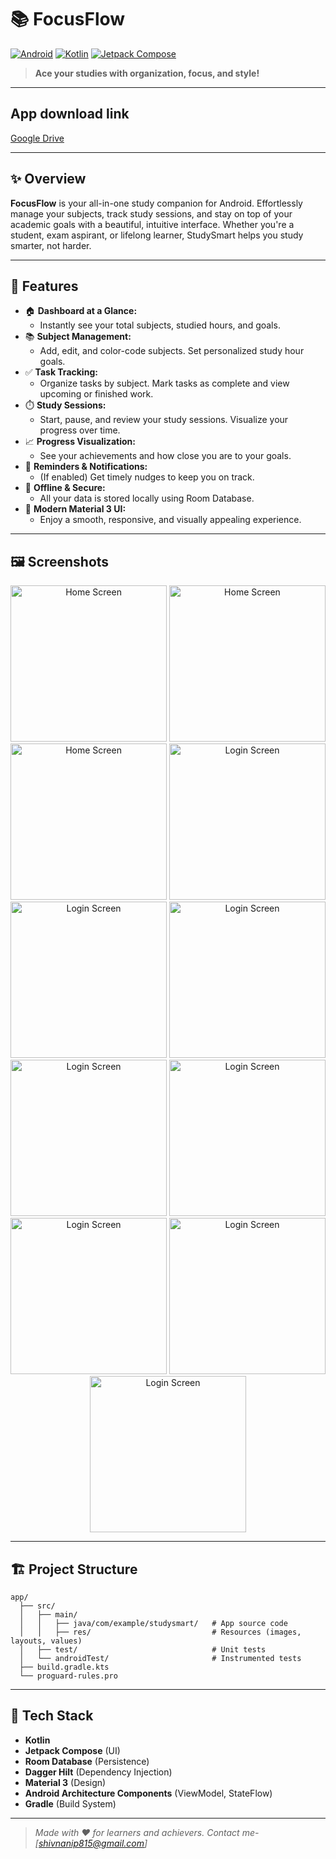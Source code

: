 # 📚 FocusFlow

[![Android](https://img.shields.io/badge/platform-Android-green?logo=android)](https://developer.android.com/) [![Kotlin](https://img.shields.io/badge/language-Kotlin-blueviolet?logo=kotlin)](https://kotlinlang.org/) [![Jetpack Compose](https://img.shields.io/badge/UI-Jetpack%20Compose-ff69b4?logo=jetpack-compose)](https://developer.android.com/jetpack/compose)

> **Ace your studies with organization, focus, and style!**

---

## App download link
[Google Drive](https://drive.google.com/file/d/1iG82oK2qMPVZ1-M4kg0OLgH6gZxKvsiy/view?usp=drivesdk)

---

## ✨ Overview

**FocusFlow** is your all-in-one study companion for Android. Effortlessly manage your subjects, track study sessions, and stay on top of your academic goals with a beautiful, intuitive interface. Whether you're a student, exam aspirant, or lifelong learner, StudySmart helps you study smarter, not harder.

---

## 🚀 Features

- 🏠 **Dashboard at a Glance:**
  - Instantly see your total subjects, studied hours, and goals.
- 📚 **Subject Management:**
  - Add, edit, and color-code subjects. Set personalized study hour goals.
- ✅ **Task Tracking:**
  - Organize tasks by subject. Mark tasks as complete and view upcoming or finished work.
- ⏱️ **Study Sessions:**
  - Start, pause, and review your study sessions. Visualize your progress over time.
- 📈 **Progress Visualization:**
  - See your achievements and how close you are to your goals.
- 🔔 **Reminders & Notifications:**
  - (If enabled) Get timely nudges to keep you on track.
- 💾 **Offline & Secure:**
  - All your data is stored locally using Room Database.
- 🎨 **Modern Material 3 UI:**
  - Enjoy a smooth, responsive, and visually appealing experience.

---

## 🖼️ Screenshots

<p align="center">
  <img src="assets/screens/ss12.jpg" alt="Home Screen" width="250"/>
  <img src="assets/screens/ss10.jpg" alt="Home Screen" width="250"/>
  <img src="assets/screens/ss11.jpg" alt="Home Screen" width="250"/>
  <img src="assets/screens/ss3.jpg" alt="Login Screen" width="250"/>
  <img src="assets/screens/ss6.jpg" alt="Login Screen" width="250"/>
  <img src="assets/screens/ss2.jpg" alt="Login Screen" width="250"/>
  <img src="assets/screens/ss1.jpg" alt="Login Screen" width="250"/>
  <img src="assets/screens/ss4.jpg" alt="Login Screen" width="250"/>
  <img src="assets/screens/ss5.jpg" alt="Login Screen" width="250"/>
  <img src="assets/screens/ss7.jpg" alt="Login Screen" width="250"/>
  <img src="assets/screens/ss8.jpg" alt="Login Screen" width="250"/>
  <!-- Add more screenshots as needed -->
</p>

<!--
Add screenshots below to showcase the app:

![Dashboard](screenshots/dashboard.png)
![Subject Management](screenshots/subject_management.png)
-->

---

## 🏗️ Project Structure

```
app/
  ├── src/
  │   ├── main/
  │   │   ├── java/com/example/studysmart/   # App source code
  │   │   ├── res/                           # Resources (images, layouts, values)
  │   ├── test/                              # Unit tests
  │   └── androidTest/                       # Instrumented tests
  ├── build.gradle.kts
  └── proguard-rules.pro
```

---

## 🧰 Tech Stack

- **Kotlin**
- **Jetpack Compose** (UI)
- **Room Database** (Persistence)
- **Dagger Hilt** (Dependency Injection)
- **Material 3** (Design)
- **Android Architecture Components** (ViewModel, StateFlow)
- **Gradle** (Build System)


---

> _Made with ❤️ for learners and achievers. Contact me- [shivnanip815@gmail.com]_
